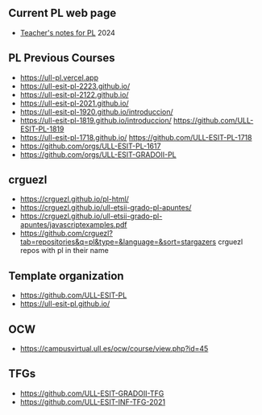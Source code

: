 ## Current PL web page 

* [Teacher's notes for PL](https://ull-pl.vercel.app/)  2024

## PL Previous Courses

* https://ull-pl.vercel.app
* https://ull-esit-pl-2223.github.io/
* https://ull-esit-pl-2122.github.io/
* https://ull-esit-pl-2021.github.io/
* https://ull-esit-pl-1920.github.io/introduccion/
* https://ull-esit-pl-1819.github.io/introduccion/ https://github.com/ULL-ESIT-PL-1819
* https://ull-esit-pl-1718.github.io/ https://github.com/ULL-ESIT-PL-1718
* https://github.com/orgs/ULL-ESIT-PL-1617
* https://github.com/orgs/ULL-ESIT-GRADOII-PL

## crguezl 

* https://crguezl.github.io/pl-html/
* https://crguezl.github.io/ull-etsii-grado-pl-apuntes/
* https://crguezl.github.io/ull-etsii-grado-pl-apuntes/javascriptexamples.pdf
* https://github.com/crguezl?tab=repositories&q=pl&type=&language=&sort=stargazers crguezl repos with pl in their name

## Template organization

* https://github.com/ULL-ESIT-PL
* https://ull-esit-pl.github.io/

## OCW 

* https://campusvirtual.ull.es/ocw/course/view.php?id=45

## TFGs

* https://github.com/ULL-ESIT-GRADOII-TFG
* https://github.com/ULL-ESIT-INF-TFG-2021
